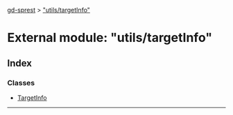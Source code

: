 [gd-sprest](../README.md) > ["utils/targetInfo"](../modules/_utils_targetinfo_.md)



# External module: "utils/targetInfo"

## Index

### Classes

* [TargetInfo](../classes/_utils_targetinfo_.targetinfo.md)



---

